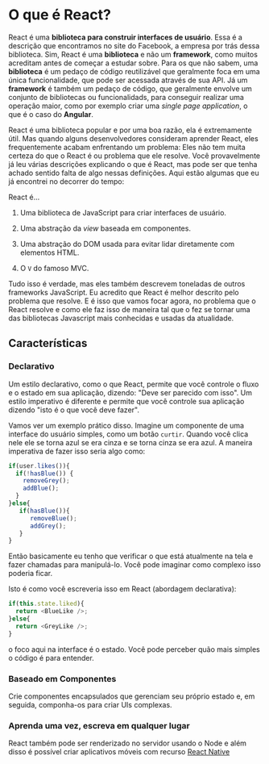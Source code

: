 # O que é React?

React é uma **biblioteca para construir interfaces de usuário**. Essa é a descrição que encontramos no site do Facebook, a empresa por trás dessa biblioteca. 
Sim, React é uma **biblioteca** e não um **framework**, como muitos acreditam antes de começar a estudar sobre. Para os que não sabem, uma **biblioteca** é um pedaço de código reutilizável
que geralmente foca em uma única funcionalidade, que pode ser acessada através de sua API. Já um **framework** é também um pedaço de código, que geralmente envolve um conjunto de bibliotecas ou funcionalidads, para conseguir 
realizar uma operação maior, como por exemplo criar uma *single page application*, o que é o caso do **Angular**.  

React é uma biblioteca popular e por uma boa razão, ela é extremamente útil. Mas quando alguns desenvolvedores consideram aprender React, eles frequentemente acabam enfrentando um problema: Eles não tem muita certeza do que o React é ou problema que ele resolve. Você provavelmente já leu várias descrições explicando o que é React, mas pode ser que tenha achado sentido falta de algo nessas definições. Aqui estão algumas que eu já encontrei no decorrer do tempo:

React é...

1. Uma biblioteca de JavaScript para criar interfaces de usuário.

2. Uma abstração da *view* baseada em componentes.

3. Uma abstração do DOM usada para evitar lidar diretamente com elementos HTML.

4. O `V` do famoso MVC.

Tudo isso é verdade, mas eles também descrevem toneladas de outros frameworks JavaScript. Eu acredito que React é melhor descrito pelo problema que resolve. E é isso que vamos focar agora, no problema que o React resolve e como ele faz isso de maneira tal que o fez se tornar uma das bibliotecas Javascript mais conhecidas e usadas da atualidade. 

## Características

### Declarativo
Um estilo declarativo, como o que React, permite que você controle o fluxo e o estado em sua aplicação, dizendo: "Deve ser parecido com isso". Um estilo imperativo é diferente e permite que você controle sua aplicação dizendo "isto é o que você deve fazer".

Vamos ver um exemplo prático disso. Imagine um componente de uma interface do usuário simples, como um botão `curtir`. Quando você clica nele ele se torna azul se era cinza e se torna cinza se era azul. A maneira imperativa de fazer isso seria algo como:

```javascript
if(user.likes()){
  if(!hasBlue()) {
    removeGrey();
    addBlue();
  }
}else{
   if(hasBlue()){
      removeBlue();
      addGrey();
   }
}
```

Então basicamente eu tenho que verificar o que está atualmente na tela e fazer chamadas para manipulá-lo. Você pode imaginar como complexo isso poderia ficar.

Isto é como você escreveria isso em React (abordagem declarativa):

```javascript
if(this.state.liked){
  return <BlueLike />;
}else{
  return <GreyLike />;
}
```

o foco aqui na interface é o estado. Você pode perceber quão mais simples o código é para entender. 

### Baseado em Componentes
Crie componentes encapsulados que gerenciam seu próprio estado e, em seguida, componha-os para criar UIs complexas.

### Aprenda uma vez, escreva em qualquer lugar
React também pode ser renderizado no servidor usando o Node e além disso é possível criar aplicativos móveis com recurso [React Native](https://facebook.github.io/react-native/)
